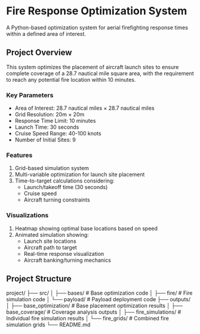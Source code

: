 # Fire Response Optimization System

A Python-based optimization system for aerial firefighting response times within a defined area of interest.

## Project Overview

This system optimizes the placement of aircraft launch sites to ensure complete coverage of a 28.7 nautical mile square area, with the requirement to reach any potential fire location within 10 minutes.

### Key Parameters
- Area of Interest: 28.7 nautical miles × 28.7 nautical miles
- Grid Resolution: 20m × 20m
- Response Time Limit: 10 minutes
- Launch Time: 30 seconds
- Cruise Speed Range: 40-100 knots
- Number of Initial Sites: 9

### Features
1. Grid-based simulation system
2. Multi-variable optimization for launch site placement
3. Time-to-target calculations considering:
   - Launch/takeoff time (30 seconds)
   - Cruise speed
   - Aircraft turning constraints
   
### Visualizations
1. Heatmap showing optimal base locations based on speed
2. Animated simulation showing:
   - Launch site locations
   - Aircraft path to target
   - Real-time response visualization
   - Aircraft banking/turning mechanics

## Project Structure

project/
├── src/
│   ├── bases/          # Base optimization code
│   ├── fire/           # Fire simulation code
│   └── payload/        # Payload deployment code
├── outputs/
│   ├── base_optimization/  # Base placement optimization results
│   ├── base_coverage/      # Coverage analysis outputs
│   ├── fire_simulations/   # Individual fire simulation results
│   └── fire_grids/         # Combined fire simulation grids
└── README.md